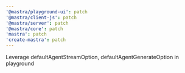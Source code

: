```yaml
---
'@mastra/playground-ui': patch
'@mastra/client-js': patch
'@mastra/server': patch
'@mastra/core': patch
'mastra': patch
'create-mastra': patch
---
```


Leverage defaultAgentStreamOption, defaultAgentGenerateOption in playground
